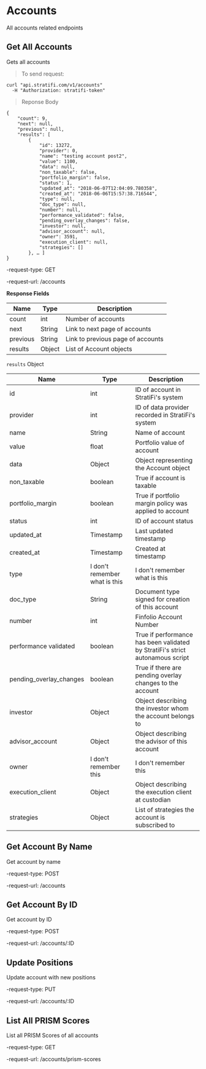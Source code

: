 # Accounts

All accounts related endpoints

## Get All Accounts

Gets all accounts

> To send request:

```shell
curl "api.stratifi.com/v1/accounts"
  -H "Authorization: stratifi-token"
```

> Reponse Body

```shell
{
    "count": 9,
    "next": null,
    "previous": null,
    "results": [
        {
            "id": 13272,
            "provider": 0,
            "name": "testing account post2",
            "value": 1100,
            "data": null,
            "non_taxable": false,
            "portfolio_margin": false,
            "status": 1,
            "updated_at": "2018-06-07T12:04:09.780358",
            "created_at": "2018-06-06T15:57:38.716544",
            "type": null,
            "doc_type": null,
            "number": null,
            "performance_validated": false,
            "pending_overlay_changes": false,
            "investor": null,
            "advisor_account": null,
            "owner": 3591,
            "execution_client": null,
            "strategies": []
        }, … ]
}
```

-request-type: GET

-request-url: /accounts

**Response Fields**

Name | Type | Description
-----|------|------------
count | int | Number of accounts
next | String | Link to next page of accounts
previous | String | Link to previous page of accounts
results | Object | List of Account objects

`results` Object

Name | Type | Description
-----|------|------------
id | int | ID of account in StratiFi's system
provider | int | ID of data provider recorded in StratiFi's system
name | String | Name of account
value | float | Portfolio value of account
data | Object | Object representing the Account object
non_taxable | boolean | True if account is taxable
portfolio_margin | boolean | True if portfolio margin policy was applied to account
status | int | ID of account status
updated_at | Timestamp | Last updated timestamp
created_at | Timestamp | Created at timestamp
type | I don't remember what is this | I don't remember what is this
doc_type | String | Document type signed for creation of this account
number | int | Finfolio Account Number
performance validated | boolean | True if performance has been validated by StratiFi's strict autonamous script 
pending_overlay_changes | boolean | True if there are pending overlay changes to the account
investor | Object | Object describing the investor whom the account belongs to
advisor_account | Object | Object describing the advisor of this account
owner | I don't remember this | I don't remember this
execution_client | Object | Object describing the execution client at custodian
strategies | Object | List of strategies the account is subscribed to

## Get Account By Name

Get account by name

-request-type: POST

-request-url: /accounts

## Get Account By ID

Get account by ID

-request-type: POST

-request-url: /accounts/:ID

## Update Positions

Update account with new positions

-request-type: PUT

-request-url: /accounts/:ID

## List All PRISM Scores

List all PRISM Scores of all accounts

-request-type: GET

-request-url: /accounts/prism-scores

